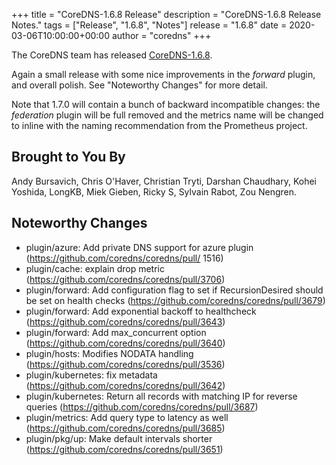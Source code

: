 +++
title = "CoreDNS-1.6.8 Release"
description = "CoreDNS-1.6.8 Release Notes."
tags = ["Release", "1.6.8", "Notes"]
release = "1.6.8"
date = 2020-03-06T10:00:00+00:00
author = "coredns"
+++

The CoreDNS team has released
[CoreDNS-1.6.8](https://github.com/coredns/coredns/releases/tag/v1.6.8).

Again a small release with some nice improvements in the *forward* plugin, and overall polish.
See "Noteworthy Changes" for more detail.

Note that 1.7.0 will contain a bunch of backward incompatible changes: the *federation* plugin will
be full removed and the metrics name will be changed to inline with the naming recommendation from
the Prometheus project.

## Brought to You By

Andy Bursavich,
Chris O'Haver,
Christian Tryti,
Darshan Chaudhary,
Kohei Yoshida,
LongKB,
Miek Gieben,
Ricky S,
Sylvain Rabot,
Zou Nengren.

## Noteworthy Changes

* plugin/azure: Add private DNS support for azure plugin (https://github.com/coredns/coredns/pull/ 1516)
* plugin/cache: explain drop metric (https://github.com/coredns/coredns/pull/3706)
* plugin/forward: Add configuration flag to set if RecursionDesired should be set on health checks (https://github.com/coredns/coredns/pull/3679)
* plugin/forward: Add exponential backoff to healthcheck (https://github.com/coredns/coredns/pull/3643)
* plugin/forward: Add max_concurrent option (https://github.com/coredns/coredns/pull/3640)
* plugin/hosts: Modifies NODATA handling (https://github.com/coredns/coredns/pull/3536)
* plugin/kubernetes: fix metadata (https://github.com/coredns/coredns/pull/3642)
* plugin/kubernetes: Return all records with matching IP for reverse queries (https://github.com/coredns/coredns/pull/3687)
* plugin/metrics: Add query type to latency as well (https://github.com/coredns/coredns/pull/3685)
* plugin/pkg/up: Make default intervals shorter (https://github.com/coredns/coredns/pull/3651)
